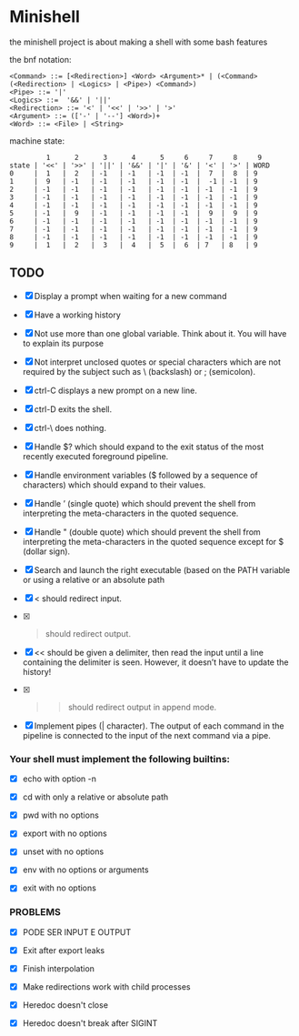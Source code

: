 # Minishell

the minishell project is about making a shell with some 
bash features

the bnf notation:
```bnf
<Command> ::= [<Redirection>] <Word> <Argument>* | (<Command> (<Redirection> | <Logics> | <Pipe>) <Command>)
<Pipe> ::= '|' 
<Logics> ::=  '&&' | '||'
<Redirection> ::= '<' | '<<' | '>>' | '>'
<Argument> ::= (['-' | '--'] <Word>)+
<Word> ::= <File> | <String>
```

machine state:

```
         1      2      3      4      5     6     7     8     9
state | '<<' | '>>' | '||' | '&&' | '|' | '&' | '<' | '>' | WORD
0     |  1   |  2   | -1   | -1   | -1  | -1  |  7  |  8  | 9
1     |  9   | -1   | -1   | -1   | -1  | -1  |  -1 | -1  | 9
2     | -1   | -1   | -1   | -1   | -1  | -1  | -1  | -1  | 9
3     | -1   | -1   | -1   | -1   | -1  | -1  | -1  | -1  | 9
4     | -1   | -1   | -1   | -1   | -1  | -1  | -1  | -1  | 9
5     | -1   |  9   | -1   | -1   | -1  | -1  |  9  |  9  | 9
6     | -1   | -1   | -1   | -1   | -1  | -1  | -1  | -1  | 9
7     | -1   | -1   | -1   | -1   | -1  | -1  | -1  | -1  | 9
8     | -1   | -1   | -1   | -1   | -1  | -1  | -1  | -1  | 9
9     |  1   |  2   |  3   |  4   |  5  |  6  | 7   | 8   | 9
```
## TODO

- [x] Display a prompt when waiting for a new command

- [x] Have a working history

- [x] Not use more than one global variable. Think about it. You will have to explain its purpose

- [x] Not interpret unclosed quotes or special characters which are not required by the subject such as \ (backslash) or ; (semicolon).

- [x] ctrl-C displays a new prompt on a new line.

- [x] ctrl-D exits the shell.

- [x] ctrl-\ does nothing.

- [x] Handle $? which should expand to the exit status of the most recently executed foreground pipeline.

- [x] Handle environment variables ($ followed by a sequence of characters) which should expand to their values.

- [x] Handle ’ (single quote) which should prevent the shell from interpreting the meta-characters in the quoted sequence.

- [x] Handle " (double quote) which should prevent the shell from interpreting the meta-characters in the quoted sequence except for $ (dollar sign).

- [x] Search and launch the right executable (based on the PATH variable or using a relative or an absolute path

- [x]  < should redirect input.

- [x]  > should redirect output.

- [x] << should be given a delimiter, then read the input until a line containing the delimiter is seen. However, it doesn’t have to update the history!

- [x] >> should redirect output in append mode.

- [x] Implement pipes (| character). The output of each command in the pipeline is connected to the input of the next command via a pipe.

### Your shell must implement the following builtins:

- [x] echo with option -n

- [x] cd with only a relative or absolute path

- [x] pwd with no options

- [x] export with no options

- [x] unset with no options

- [x] env with no options or arguments

- [x] exit with no options

### PROBLEMS

- [x] PODE SER INPUT E OUTPUT 

- [x] Exit after export leaks

- [x] Finish interpolation

- [x] Make redirections work with child processes

- [x] Heredoc doesn't close

- [x] Heredoc doesn't break after SIGINT
